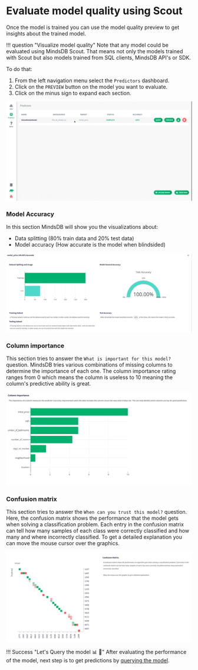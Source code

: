# Evaluate model quality using Scout

Once the model is trained you can use the model quality preview to get insights about the trained model.

!!! question "Visualize model quality"
    Note that any model could be evaluated using MindsDB Scout. That means not only the models
    trained with Scout but also models trained from SQL clients, MindsDB API's or SDK.

To do that:

1. From the left navigation menu select the `Predictors` dashboard.
2. Click on the `PREVIEW` button on the model you want to evaluate. 
3. Click on the minus sign to expand each section.

![Model quality info](/assets/predictors/model-quality.gif)

### Model Accuracy

In this section MindsDB will show you the visualizations about:

* Data splitting (80% train data and 20% test data)
* Model accuracy (How accurate is the model when blindsided) 

![Model accuracy](/assets/predictors/model-accuracy.png)

### Column importance

This section tries to answer the `What is important for this model?` question. MindsDB tries various combinations of missing columns to determine the importance of each one. The column importance rating ranges from 0 which means the column is useless to 10 meaning the column's predictive ability is great.

![Column importance](/assets/predictors/column-importance.png)

### Confusion matrix

This section tries to answer the `When can you trust this model?` question. 
Here, the confusion matrix shows the performance that the model gets when solving a classification problem. Each entry in the confusion matrix can tell how many samples of each class were correctly classified and how many and where incorrectly classified. To get a detailed explanation you can move the mouse cursor over the graphics.

![Confusion matrix](/assets/predictors/confusion-matrix.png)


!!! Success "Let's Query the model :bar_chart: :mag_right:"
    After evaluating the performance of the model, next step is to get predictions by [querying the model](/docs/model/query/scout/).
